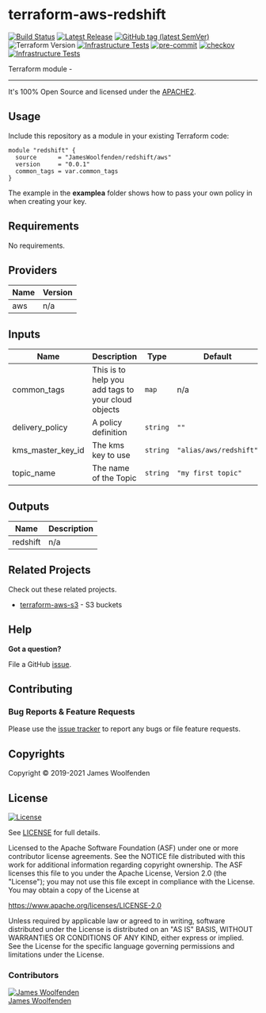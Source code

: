 # terraform-aws-redshift

[![Build Status](https://github.com/JamesWoolfenden/terraform-aws-redshift/workflows/Verify%20and%20Bump/badge.svg?branch=master)](https://github.com/JamesWoolfenden/terraform-aws-redshift)
[![Latest Release](https://img.shields.io/github/release/JamesWoolfenden/terraform-aws-redshift.svg)](https://github.com/JamesWoolfenden/terraform-aws-redshift/releases/latest)
[![GitHub tag (latest SemVer)](https://img.shields.io/github/tag/JamesWoolfenden/terraform-aws-redshift.svg?label=latest)](https://github.com/JamesWoolfenden/terraform-aws-redshift/releases/latest)
![Terraform Version](https://img.shields.io/badge/tf-%3E%3D0.14.0-blue.svg)
[![Infrastructure Tests](https://www.bridgecrew.cloud/badges/github/JamesWoolfenden/terraform-aws-redshift/cis_aws)](https://www.bridgecrew.cloud/link/badge?vcs=github&fullRepo=JamesWoolfenden%2Fterraform-aws-redshift&benchmark=CIS+AWS+V1.2)
[![pre-commit](https://img.shields.io/badge/pre--commit-enabled-brightgreen?logo=pre-commit&logoColor=white)](https://github.com/pre-commit/pre-commit)
[![checkov](https://img.shields.io/badge/checkov-verified-brightgreen)](https://www.checkov.io/)
[![Infrastructure Tests](https://www.bridgecrew.cloud/badges/github/jameswoolfenden/terraform-aws-redshift/general)](https://www.bridgecrew.cloud/link/badge?vcs=github&fullRepo=JamesWoolfenden%2Fterraform-aws-redshift&benchmark=INFRASTRUCTURE+SECURITY)

Terraform module -

---

It's 100% Open Source and licensed under the [APACHE2](LICENSE).

## Usage

Include this repository as a module in your existing Terraform code:

```hcl
module "redshift" {
  source      = "JamesWoolfenden/redshift/aws"
  version     = "0.0.1"
  common_tags = var.common_tags
}
```

The example in the **examplea** folder shows how to pass your own policy in when creating your key.

<!-- BEGINNING OF PRE-COMMIT-TERRAFORM DOCS HOOK -->
## Requirements

No requirements.

## Providers

| Name | Version |
|------|---------|
| aws | n/a |

## Inputs

| Name | Description | Type | Default | Required |
|------|-------------|------|---------|:--------:|
| common\_tags | This is to help you add tags to your cloud objects | `map` | n/a | yes |
| delivery\_policy | A policy definition | `string` | `""` | no |
| kms\_master\_key\_id | The kms key to use | `string` | `"alias/aws/redshift"` | no |
| topic\_name | The name of the Topic | `string` | `"my first topic"` | no |

## Outputs

| Name | Description |
|------|-------------|
| redshift | n/a |

<!-- END OF PRE-COMMIT-TERRAFORM DOCS HOOK -->

## Related Projects

Check out these related projects.

- [terraform-aws-s3](https://github.com/jameswoolfenden/terraform-aws-s3) - S3 buckets

## Help

**Got a question?**

File a GitHub [issue](https://github.com/JamesWoolfenden/terraform-aws-redshift/issues).

## Contributing

### Bug Reports & Feature Requests

Please use the [issue tracker](https://github.com/JamesWoolfenden/terraform-aws-redshift/issues) to report any bugs or file feature requests.

## Copyrights

Copyright © 2019-2021 James Woolfenden

## License

[![License](https://img.shields.io/badge/License-Apache%202.0-blue.svg)](https://opensource.org/licenses/Apache-2.0)

See [LICENSE](LICENSE) for full details.

Licensed to the Apache Software Foundation (ASF) under one
or more contributor license agreements. See the NOTICE file
distributed with this work for additional information
regarding copyright ownership. The ASF licenses this file
to you under the Apache License, Version 2.0 (the
"License"); you may not use this file except in compliance
with the License. You may obtain a copy of the License at

<https://www.apache.org/licenses/LICENSE-2.0>

Unless required by applicable law or agreed to in writing,
software distributed under the License is distributed on an
"AS IS" BASIS, WITHOUT WARRANTIES OR CONDITIONS OF ANY
KIND, either express or implied. See the License for the
specific language governing permissions and limitations
under the License.

### Contributors

[![James Woolfenden][jameswoolfenden_avatar]][jameswoolfenden_homepage]<br/>[James Woolfenden][jameswoolfenden_homepage]

[jameswoolfenden_homepage]: https://github.com/jameswoolfenden
[jameswoolfenden_avatar]: https://github.com/jameswoolfenden.png?size=150
[github]: https://github.com/jameswoolfenden
[linkedin]: https://www.linkedin.com/in/jameswoolfenden/
[twitter]: https://twitter.com/JimWoolfenden
[share_twitter]: https://twitter.com/intent/tweet/?text=terraform-aws-redshift&url=https://github.com/JamesWoolfenden/terraform-aws-redshift
[share_linkedin]: https://www.linkedin.com/shareArticle?mini=true&title=terraform-aws-redshift&url=https://github.com/JamesWoolfenden/terraform-aws-redshift
[share_reddit]: https://reddit.com/submit/?url=https://github.com/JamesWoolfenden/terraform-aws-redshift
[share_facebook]: https://facebook.com/sharer/sharer.php?u=https://github.com/JamesWoolfenden/terraform-aws-redshift
[share_email]: mailto:?subject=terraform-aws-redshift&body=https://github.com/JamesWoolfenden/terraform-aws-redshift
